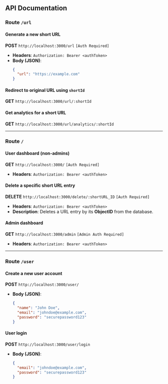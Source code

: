 ## API Documentation

### **Route** `/url`

#### Generate a new short URL

**POST** `http://localhost:3000/url` `[Auth Required]`

- **Headers**: `Authorization: Bearer <authToken>`
- **Body (JSON)**:
  ```json
  {
    "url": "https://example.com"
  }
  ```

#### Redirect to original URL using `shortId`

**GET** `http://localhost:3000/url/:shortId`

#### Get analytics for a short URL

**GET** `http://localhost:3000/url/analytics/:shortId`

---

### **Route** `/`

#### User dashboard (non-admins)

**GET** `http://localhost:3000/` `[Auth Required]`

- **Headers**: `Authorization: Bearer <authToken>`

#### Delete a specific short URL entry

**DELETE** `http://localhost:3000/delete/:shortURL_ID` `[Auth Required]`

- **Headers**: `Authorization: Bearer <authToken>`
- **Description**: Deletes a URL entry by its **ObjectID** from the database.

#### Admin dashboard

**GET** `http://localhost:3000/admin` `[Admin Auth Required]`

- **Headers**: `Authorization: Bearer <authToken>`

---

### **Route** `/user`

#### Create a new user account

**POST** `http://localhost:3000/user/`

- **Body (JSON)**:
  ```json
  {
    "name": "John Doe",
    "email": "johndoe@example.com",
    "password": "securepassword123"
  }
  ```

#### User login

**POST** `http://localhost:3000/user/login`

- **Body (JSON)**:
  ```json
  {
    "email": "johndoe@example.com",
    "password": "securepassword123"
  }
  ```
